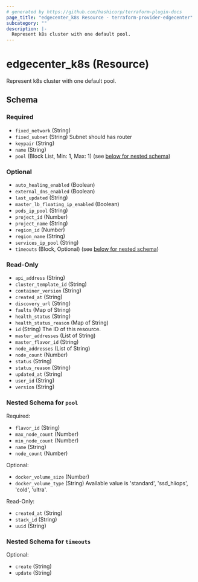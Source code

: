 ```yaml
---
# generated by https://github.com/hashicorp/terraform-plugin-docs
page_title: "edgecenter_k8s Resource - terraform-provider-edgecenter"
subcategory: ""
description: |-
  Represent k8s cluster with one default pool.
---
```


# edgecenter_k8s (Resource)

Represent k8s cluster with one default pool.



<!-- schema generated by tfplugindocs -->
## Schema

### Required

- `fixed_network` (String)
- `fixed_subnet` (String) Subnet should has router
- `keypair` (String)
- `name` (String)
- `pool` (Block List, Min: 1, Max: 1) (see [below for nested schema](#nestedblock--pool))

### Optional

- `auto_healing_enabled` (Boolean)
- `external_dns_enabled` (Boolean)
- `last_updated` (String)
- `master_lb_floating_ip_enabled` (Boolean)
- `pods_ip_pool` (String)
- `project_id` (Number)
- `project_name` (String)
- `region_id` (Number)
- `region_name` (String)
- `services_ip_pool` (String)
- `timeouts` (Block, Optional) (see [below for nested schema](#nestedblock--timeouts))

### Read-Only

- `api_address` (String)
- `cluster_template_id` (String)
- `container_version` (String)
- `created_at` (String)
- `discovery_url` (String)
- `faults` (Map of String)
- `health_status` (String)
- `health_status_reason` (Map of String)
- `id` (String) The ID of this resource.
- `master_addresses` (List of String)
- `master_flavor_id` (String)
- `node_addresses` (List of String)
- `node_count` (Number)
- `status` (String)
- `status_reason` (String)
- `updated_at` (String)
- `user_id` (String)
- `version` (String)

<a id="nestedblock--pool"></a>
### Nested Schema for `pool`

Required:

- `flavor_id` (String)
- `max_node_count` (Number)
- `min_node_count` (Number)
- `name` (String)
- `node_count` (Number)

Optional:

- `docker_volume_size` (Number)
- `docker_volume_type` (String) Available value is 'standard', 'ssd_hiiops', 'cold', 'ultra'.

Read-Only:

- `created_at` (String)
- `stack_id` (String)
- `uuid` (String)


<a id="nestedblock--timeouts"></a>
### Nested Schema for `timeouts`

Optional:

- `create` (String)
- `update` (String)


